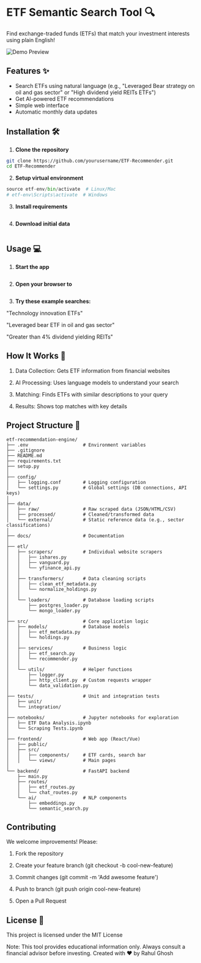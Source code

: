 # ETF Semantic Search Tool 🔍

Find exchange-traded funds (ETFs) that match your investment interests using plain English!

![Demo Preview](https://via.placeholder.com/800x400.png?text=Demo+GIF+Coming+Soon)

## Features ✨
- Search ETFs using natural language (e.g., "Leveraged Bear strategy on oil and gas sector" or "High dividend yield REITs ETFs")
- Get AI-powered ETF recommendations
- Simple web interface
- Automatic monthly data updates

## Installation 🛠️

1. **Clone the repository**
```bash
git clone https://github.com/yourusername/ETF-Recommender.git
cd ETF-Recommender
```

2. **Setup virtual environment**
```python -m venv etf-env
source etf-env/bin/activate  # Linux/Mac
# etf-env\Scripts\activate  # Windows
```

3. **Install requirements**
```pip install -r requirements.txt
```

4. **Download initial data**
```python etf_data.py
```

## Usage 💻

1. **Start the app**
```python app.py
```

2. **Open your browser to**
```http://localhost:7860
```

3. **Try these example searches:**

"Technology innovation ETFs"

"Leveraged bear ETF in oil and gas sector"

"Greater than 4% dividend yielding REITs"


## How It Works 🔧

1. Data Collection: Gets ETF information from financial websites

2. AI Processing: Uses language models to understand your search

3. Matching: Finds ETFs with similar descriptions to your query

4. Results: Shows top matches with key details

## Project Structure 📂

```
etf-recommendation-engine/
├── .env                    # Environment variables
├── .gitignore
├── README.md
├── requirements.txt
├── setup.py
│
├── config/
│   ├── logging.conf        # Logging configuration
│   └── settings.py         # Global settings (DB connections, API keys)
│
├── data/
│   ├── raw/                # Raw scraped data (JSON/HTML/CSV)
│   ├── processed/          # Cleaned/transformed data
│   └── external/           # Static reference data (e.g., sector classifications)
│
├── docs/                   # Documentation
│
├── etl/
│   ├── scrapers/           # Individual website scrapers
│   │   ├── ishares.py
│   │   ├── vanguard.py
│   │   └── yfinance_api.py
│   │
│   ├── transformers/       # Data cleaning scripts
│   │   ├── clean_etf_metadata.py
│   │   └── normalize_holdings.py
│   │
│   └── loaders/            # Database loading scripts
│       ├── postgres_loader.py
│       └── mongo_loader.py
│
├── src/                    # Core application logic
│   ├── models/             # Database models
│   │   ├── etf_metadata.py
│   │   └── holdings.py
│   │
│   ├── services/           # Business logic
│   │   ├── etf_search.py
│   │   └── recommender.py
│   │
│   └── utils/              # Helper functions
│       ├── logger.py
│       ├── http_client.py  # Custom requests wrapper
│       └── data_validation.py
│
├── tests/                  # Unit and integration tests
│   ├── unit/
│   └── integration/
│
├── notebooks/              # Jupyter notebooks for exploration
│   ├── ETF Data Analysis.ipynb
│   └── Scraping Tests.ipynb
│
├── frontend/               # Web app (React/Vue)
│   ├── public/
│   ├── src/
│   │   ├── components/     # ETF cards, search bar
│   │   └── views/          # Main pages
│
└── backend/                # FastAPI backend
    ├── main.py
    ├── routes/
    │   ├── etf_routes.py
    │   └── chat_routes.py
    └── ai/                 # NLP components
        ├── embeddings.py
        └── semantic_search.py
```

## Contributing

We welcome improvements! Please:

1. Fork the repository

2. Create your feature branch (git checkout -b cool-new-feature)

3. Commit changes (git commit -m 'Add awesome feature')

4. Push to branch (git push origin cool-new-feature)

5. Open a Pull Request

## License 📄

This project is licensed under the MIT License

Note: This tool provides educational information only. Always consult a financial advisor before investing.
Created with ❤️ by Rahul Ghosh

